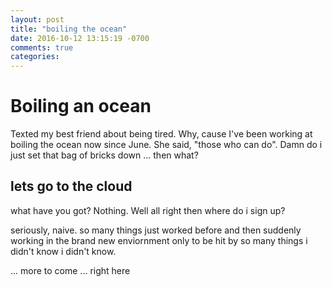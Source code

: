 ```yaml
---
layout: post
title: "boiling the ocean"
date: 2016-10-12 13:15:19 -0700
comments: true
categories:
---
```


# Boiling an ocean

Texted my best friend about being tired.  Why, cause I've been working at boiling the ocean now since June.  She said, "those who can do".  Damn do i just set that bag of bricks down ... then what?

## lets go to the cloud

what have you got?  Nothing.  Well all right then where do i sign up?

seriously, naive.  so many things just worked before and then suddenly working in the brand new enviornment only to be hit by so many things i didn't know i didn't know.

... more to come ... right here
